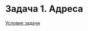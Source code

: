 # Задача 1. Адреса
[Условие задачи](https://github.com/netology-code/cppm-homeworks/tree/main/04/01)
